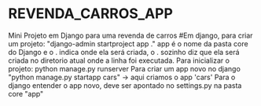 # REVENDA_CARROS_APP
Mini Projeto em Django para uma revenda de carros
#Em django, para criar um projeto: "django-admin startproject app ." app é o nome da pasta core do Django e o . indica onde ela será criada, o . sozinho diz que ela será criada no diretorio atual onde a linha foi executada.
Para inicializar o projeto: python manage.py runserver 
Para criar um app novo no django "python manage.py startapp cars" -> aqui criamos o app 'cars'
Para o django entender o app novo, deve ser apontado no settings.py na pasta core "app"